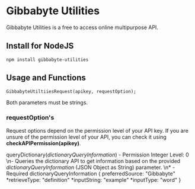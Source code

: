 # Gibbabyte Utilities
Gibbabyte Utilities is a free to access online multipurpose API.

## Install for NodeJS
```
npm install gibbabyte-utilities
```

## Usage and Functions
```
GibbabyteUtiltiiesRequest(apikey, requestOption);
```
Both parameters must be strings.

### requestOption's
Request options depend on the permission level of your API key. If you are unsure of the permission level of your API, you can check it using **checkAPIPermission(apikey)**.

queryDictionary(*dictionaryQueryInformation*) - Permission Integer Level: 0
\n\- Queries the dictionary API to get information based on the provided *dictionaryQueryInformation* (JSON Object as String) parameter.
\n\* - Required
dictionaryQueryInformation {
  preferredSource: "Gibbabyte"
  \*retrieveType: "definition"
  \*inputString: "example"
  \*inputType: "word"
}

